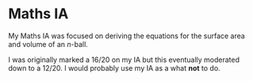 # Maths IA
My Maths IA was focused on deriving the equations for the surface area and volume of an $n$-ball. 

I was originally marked a 16/20 on my IA but this eventually moderated down to a 12/20. I would probably use my IA as a what **not** to do.
